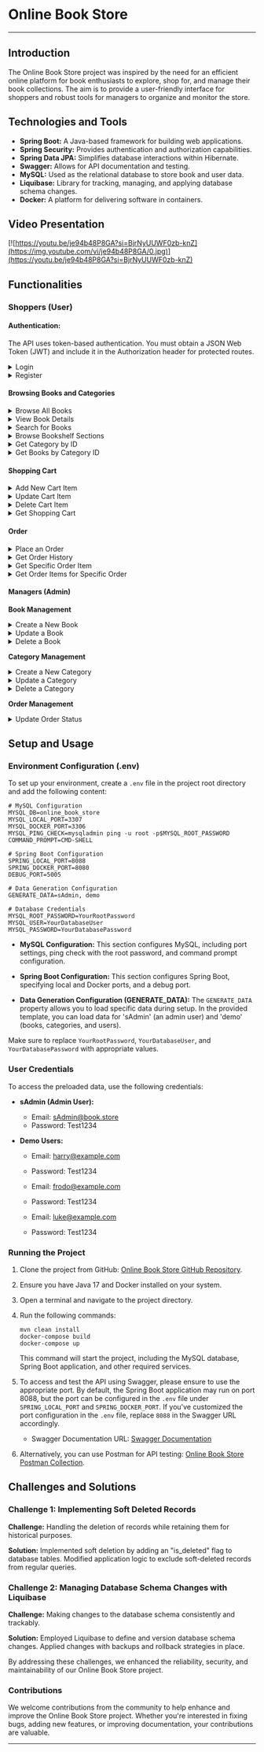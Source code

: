 # Online Book Store

---

## Introduction

The Online Book Store project was inspired by the need for an efficient online platform for book enthusiasts to explore,
shop for, and manage their book collections. The aim is to provide a user-friendly interface for shoppers and robust
tools for managers to organize and monitor the store.

## Technologies and Tools

- **Spring Boot:** A Java-based framework for building web applications.
- **Spring Security:** Provides authentication and authorization capabilities.
- **Spring Data JPA:** Simplifies database interactions within Hibernate.
- **Swagger:** Allows for API documentation and testing.
- **MySQL:** Used as the relational database to store book and user data.
- **Liquibase:** Library for tracking, managing, and applying database schema changes.
- **Docker:** A platform for delivering software in containers.

## Video Presentation

[![https://youtu.be/je94b48P8GA?si=BjrNyUUWF0zb-knZ](https://img.youtube.com/vi/je94b48P8GA/0.jpg)](https://youtu.be/je94b48P8GA?si=BjrNyUUWF0zb-knZ)

## Functionalities

### Shoppers (User)

#### Authentication:

The API uses token-based authentication. You must obtain a JSON Web Token (JWT) and include it in the Authorization
header for protected routes.

<details>
  <summary> Login</summary>

- **Endpoint**: `/auth/login`

- **Request**:
    - **Method**: POST
    - **Request Body**:

  ```json
  {
    "email": "user@example.com",
    "password": "YourPassword123"
  }
  ```

- **Response**:
    - **Status Code**: 200 OK
    - **Response Body**:

    ```json
    {
      "token": "eyJhbGciOiJIUzUxMiJ9.eyJzdWIiOiJzQWRtaW5AYm9vay5zdG9yZSIsImlhdCI6MTY5NzM2NzUxMSwiZXhwIjoxNjk3MzN6k7y0DAqdLpVj2-F2R4Nxst52CMHsADscIKQ9gqKrXHRBhew"
    }
    ```

</details>

<details>
  <summary> Register</summary>

- **Register**:
    - **Endpoint**: `/auth/register`
    - **Request**:
        - **Method**: POST
        - **Request Body**:

      ```json
      {
        "email": "bob@email.com",
        "password": "Test1234",
        "repeatPassword": "Test1234",
        "firstName": "Bob",
        "lastName": "Miller",
        "shippingAddress": "JS6740023 Chicago, USA"
      }
      ```

    - **Response**:
        - **Status Code**: 200 OK
        - **Response Body**:

      ```json
        {
          "id": 5,
          "email": "bob@email.com",
          "firstName": "Bob",
          "lastName": "Miller",
          "shippingAddress": "JS6740023 Chicago, USA"
        }
        ```

</details>

#### Browsing Books and Categories

<details>
  <summary> Browse All Books</summary>

- **Endpoint**: `/books`
    - **Request**:
    - **Method**: GET
    - **Request Params**:
        - `page` (optional): The page number for pagination.
        - `size` (optional): The number of items per page.
        - `sort` (optional): Sorting criteria.

    - **Response**:
        - **Status Code**: 200 OK
        - **Response Body**:

          ```json
          [
              {
                  "id": 3,
                  "title": "Pride and Prejudice",
                  "author": "Jane Austen",
                  "isbn": "9780486284736",
                  "price": 7.99,
                  "description": "A romantic novel that follows the life and relationships of Elizabeth Bennet in 19th-century England.",
                  "coverImage": "https://www.example.com/images/book3.jpg",
                  "categories": [19, 27]
              },
              {
                  "id": 4,
                  "title": "The Great Gatsby",
                  "author": "F. Scott Fitzgerald",
                  "isbn": "9780743273565",
                  "price": 8.75,
                  "description": "A novel set in the Roaring Twenties, depicting the decadence and disillusionment of the American Dream.",
                  "coverImage": "https://www.example.com/images/book4.jpg",
                  "categories": [20, 28]
              }
          ]
          ```

</details>

<details>
  <summary> View Book Details</summary>

- **Endpoint**: `/books/{id}`
- **Request**:
    - **Method**: GET

- **Response**:
    - **Status Code**: 200 OK
    - **Response Body**:

      ```json
      {
          "id": 1,
          "title": "To Kill a Mockingbird",
          "author": "Harper Lee",
          "isbn": "9780061120084",
          "price": 9.99,
          "description": "A classic novel that explores themes of racial injustice and moral growth in the American South.",
          "coverImage": "https://www.example.com/images/book1.jpg",
          "categories": [16, 26, 12]
      }
      ```

</details>

<details>
  <summary> Search for Books</summary>

- **Endpoint**: `/books/search?title={title}&author={author}&isbn={isbn}`
- **Request**:
    - **Method**: GET
    - **Request Params**:
        - `title` (optional): The title of the book to search for.
        - `author` (optional): The author of the book to search for.
        - `isbn` (optional): The ISBN of the book to search for.
        - `sort` (optional): Sorting criteria.
        - `page` (optional): The page number for pagination.
        - `size` (optional): The number of items per page.

- **Response**:
    - **Status Code**: 200 OK
    - **Response Body**: (Example JSON response body is the same as the "Browse All Books" endpoint.)

</details>

<details>
  <summary> Browse Bookshelf Sections</summary>

- **Endpoint**: `/categories`
- **Request**:
    - **Method**: GET
- **Response**:
    - **Status Code**: 200 OK
    - **Response Body**:

      ```json
      [
          {
              "id": 1,
              "name": "Fantasy Adventure",
              "description": "Fantasy adventure books"
          },
          {
              "id": 2,
              "name": "Dystopian Fiction",
              "description": "Novels in a dystopian setting"
          },
          {
              "id": 3,
              "name": "Post-Apocalyptic Fiction",
              "description": "Post-apocalyptic novels"
          }
      ]
      ```

</details>

<details>
  <summary>Get Category by ID</summary>

- **Endpoint**: `/categories/{id}`
- **Request**:
    - **Method**: GET

- **Response**:
    - **Status Code**: 200 OK
    - **Response Body**:

    ```json
    {
        "id": 1,
        "name": "Fantasy Adventure",
        "description": "Fantasy adventure books"
    }
    ```

</details>

<details>
  <summary>Get Books by Category ID</summary>

- **Endpoint**: `/categories/{id}/books`
- **Request**:
    - **Method**: GET

- **Response**:
    - **Status Code**: 200 OK
    - **Response Body**: (Example JSON response body is the same as the "Browse All Books" endpoint.)

</details>

#### Shopping Cart

<details>
  <summary>Add New Cart Item</summary>

- **Endpoint**: `/cart`
- **Request**:
    - **Method**: POST
    - **Request Body**:

    ```json
    {
        "bookId": "3",
        "quantity": "2"
    }
    ```

- **Response**:
    - **Status Code**: 201 Created
    - **Response Body**:

    ```json
    {
        "id": 1,
        "bookId": 3,
        "bookTitle": "Pride and Prejudice",
        "quantity": 2
    }
    ```

</details>

<details>
  <summary>Update Cart Item</summary>

- **Endpoint**: `/cart/cart-items/{id}`
- **Request**:
    - **Method**: PUT
    - **Request Body**:

    ```json
    {
        "quantity": "1"
    }
    ```

- **Response**:
    - **Status Code**: 200 OK
    - **Response Body**:

    ```json
    {
        "id": 1,
        "bookId": 3,
        "bookTitle": "Pride and Prejudice",
        "quantity": 1
    }
    ```

</details>

<details>
  <summary>Delete Cart Item</summary>

- **Endpoint**: `/cart-items/{id}`
- **Request**:
    - **Method**: DELETE

- **Response**:
    - **Status Code**: 204 No Content

</details>

<details>
  <summary>Get Shopping Cart</summary>

- **Endpoint**: `/cart`
- **Request**:
    - **Method**: GET

- **Response**:
    - **Status Code**: 200 OK
    - **Response Body**:

    ```json
    {
        "id": 1,
        "userId": 3,
        "cartItems": [
            {
                "id": 3,
                "bookId": 5,
                "bookTitle": "To the Lighthouse",
                "quantity": 2
            },
            {
                "id": 2,
                "bookId": 3,
                "bookTitle": "Pride and Prejudice",
                "quantity": 2
            }
        ]
    }
    ```

</details>

#### Order

<details>
  <summary>Place an Order</summary>

- **Endpoint**: `/orders`
- **Request**:
    - **Method**: POST
    - **Request Body**:

    ```json
    {
        "shippingAddress": "JS6740023 Chicago, USA"
    }
    ```

- **Response**:
    - **Status Code**: 200 OK
    - **Response Body**:

    ```json
    {
        "id": 1,
        "userId": 3,
        "orderItems": [
            {
                "id": 1,
                "bookId": 5,
                "quantity": 2
            }
        ],
        "orderDate": "2023-10-15T12:02:51.316180965",
        "total": 40.48,
        "status": "PENDING"
    }
    ```

</details>

<details>
  <summary>Get Order History</summary>

- **Endpoint**: `/orders`
- **Request**:
    - **Method**: GET

- **Response**:
    - **Status Code**: 200 OK
    - **Response Body**:

    ```json
    [
        {
            "id": 1,
            "userId": 3,
            "orderItems": [
                {
                    "id": 1,
                    "bookId": 5,
                    "quantity": 2
                }
            ],
            "orderDate": "2023-10-15T12:02:51",
            "total": 40.48,
            "status": "CONFIRMED"
        },
        {
            "id": 2,
            "userId": 3,
            "orderItems": [
                {
                    "id": 3,
                    "bookId": 24,
                    "quantity": 1
                }
            ],
            "orderDate": "2023-10-15T12:06:20",
            "total": 12.25,
            "status": "PENDING"
        }
    ]
    ```

</details>

<details>
  <summary>Get Specific Order Item</summary>

- **Endpoint**: `/orders/{order_id}/items/{order_item_id}`
- **Request**:
    - **Method**: GET

- **Response**:
    - **Status Code**: 200 OK
    - **Response Body**:

    ```json
    {
        "id": 1,
        "bookId": 5,
        "quantity": 2
    }
    ```

</details>

<details>
  <summary>Get Order Items for Specific Order</summary>

- **Endpoint**: `/orders/{order_id}/items`
- **Request**:
    - **Method**: GET

- **Response**:
    - **Status Code**: 200 OK
    - **Response Body**:

    ```json
    [
        {
            "id": 1,
            "bookId": 5,
            "quantity": 2
        },
        {
            "id": 2,
            "bookId": 3,
            "quantity": 2
        }
    ]
    ```

</details>

#### Managers (Admin)

**Book Management**

<details>
  <summary>Create a New Book</summary>

- **Endpoint**: `/books`
- **Request**:
    - **Method**: POST
    - **Request Body**:

    ```json
    {
      "title": "The Shining",
      "author": "Stephen King",
      "isbn": "9780385121675",
      "price": 29.99,
      "description": "Jack and his family move into an isolated hotel with a violent past. Living in isolation, Jack begins to lose his sanity, which affects his family members",
      "coverImage": "https://example.com/cover3.jpg",
      "categories": ["2", "1"]
    }
    ```

- **Response**:
    - **Status Code**: 201 Created
    - **Response Body**:

    ```json
    {
        "id": 32,
        "title": "The Shining",
        "author": "Stephen King",
        "isbn": "9780385121675",
        "price": 29.99,
        "description": "Jack and his family move into an isolated hotel with a violent past. Living in isolation, Jack begins to lose his sanity, which affects his family members",
        "coverImage": "https://example.com/cover3.jpg",
        "categories": [1, 2]
    }
    ```

</details>

<details>
  <summary>Update a Book</summary>

- **Endpoint**: `/books/{book_id}`
- **Request**:
    - **Method**: PUT
    - **Request Body**:

    ```json
    {
      "title": "The Shining",
      "author": "Stephen King",
      "isbn": "9780385121675",
      "price": 29.99,
      "description": "Jack and his family move into an isolated hotel with a violent past. Living in isolation, Jack begins to lose his sanity, which affects his family members",
      "coverImage": "https://example.com/cover3.jpg",
      "categories": ["2"]
    }
    ```

- **Response**:
    - **Status Code**: 200 OK
    - **Response Body**:

    ```json
    {
        "id": 32,
        "title": "The Shining",
        "author": "Stephen King",
        "isbn": "9780385121675",
        "price": 29.99,
        "description": "Jack and his family move into an isolated hotel with a violent past. Living in isolation, Jack begins to lose his sanity, which affects his family members",
        "coverImage": "https://example.com/cover3.jpg",
        "categories": [2]
    }
    ```

</details>

<details>
  <summary>Delete a Book</summary>

- **Endpoint**: `/books/{book_id}`
- **Request**:
    - **Method**: DELETE

- **Response**:
    - **Status Code**: 204 No Content

</details>

**Category Management**

<details>
  <summary>Create a New Category</summary>

- **Endpoint**: `/categories`
- **Request**:
    - **Method**: POST
    - **Request Body**:

    ```json
    {
        "name": "Horror",
        "description": "Horror book"
    }
    ```

- **Response**:
    - **Status Code**: 201 Created
    - **Response Body**:

    ```json
    {
        "id": 29,
        "name": "Horror",
        "description": "Horror book"
    }
    ```

</details>

<details>
  <summary>Update a Category</summary>

- **Endpoint**: `/categories/{category_id}`
- **Request**:
    - **Method**: PUT
    - **Request Body**:

    ```json
    {
        "name": "Horror fiction",
        "description": "Horror is a genre of fiction that is intended to disturb, frighten or scare"
    }
    ```

- **Response**:
    - **Status Code**: 200 OK
    - **Response Body**:

    ```json
    {
        "id": 29,
        "name": "Horror fiction",
        "description": "Horror is a genre of fiction that is intended to disturb, frighten or scare"
    }
    ```

</details>

<details>
  <summary>Delete a Category</summary>

- **Endpoint**: `/categories/{category_id}`
- **Request**:
    - **Method**: DELETE

- **Response**:
    - **Status Code**: 204 No Content

</details>

**Order Management**

<details>
  <summary>Update Order Status</summary>

- **Endpoint**: `/orders/{order_id}`
- **Request**:
    - **Method**: PATCH
    - **Request Body**:

    ```json
    {
        "status": "CONFIRMED"
    }
    ```

- **Response**:
    - **Status Code**: 200 OK
    - **Response Body**:

    ```json
    {
        "id": 1,
        "userId": 3,
        "orderItems": [
            {
                "id": 2,
                "bookId": 3,
                "quantity": 2
            }
        ],
        "orderDate": "2023-10-15T12:02:51",
        "total": 40.48,
        "status": "CONFIRMED"
    }
    ```

</details>

## Setup and Usage

### Environment Configuration (.env)

To set up your environment, create a `.env` file in the project root directory and add the following content:

```.env
# MySQL Configuration
MYSQL_DB=online_book_store
MYSQL_LOCAL_PORT=3307 
MYSQL_DOCKER_PORT=3306
MYSQL_PING_CHECK=mysqladmin ping -u root -p$MYSQL_ROOT_PASSWORD
COMMAND_PROMPT=CMD-SHELL

# Spring Boot Configuration
SPRING_LOCAL_PORT=8088
SPRING_DOCKER_PORT=8080
DEBUG_PORT=5005

# Data Generation Configuration
GENERATE_DATA=sAdmin, demo

# Database Credentials
MYSQL_ROOT_PASSWORD=YourRootPassword
MYSQL_USER=YourDatabaseUser
MYSQL_PASSWORD=YourDatabasePassword
```

- **MySQL Configuration:** This section configures MySQL, including port settings, ping check with the root password,
  and command prompt configuration.

- **Spring Boot Configuration:** This section configures Spring Boot, specifying local and Docker ports, and a debug
  port.

- **Data Generation Configuration (GENERATE_DATA):** The `GENERATE_DATA` property allows you to load specific data
  during setup. In the provided template, you can load data for 'sAdmin' (an admin user) and 'demo' (books, categories,
  and users).

Make sure to replace `YourRootPassword`, `YourDatabaseUser`, and `YourDatabasePassword` with appropriate values.

### User Credentials

To access the preloaded data, use the following credentials:

- **sAdmin (Admin User):**
    - Email: sAdmin@book.store
    - Password: Test1234

- **Demo Users:**
    - Email: harry@example.com
    - Password: Test1234

    - Email: frodo@example.com
    - Password: Test1234

    - Email: luke@example.com
    - Password: Test1234

### Running the Project

1. Clone the project from
   GitHub: [Online Book Store GitHub Repository](https://github.com/Dimagaa/online-book-store.git).

2. Ensure you have Java 17 and Docker installed on your system.

3. Open a terminal and navigate to the project directory.

4. Run the following commands:

   ```
   mvn clean install
   docker-compose build
   docker-compose up
   ```

   This command will start the project, including the MySQL database, Spring Boot application, and other required
   services.

5. To access and test the API using Swagger, please ensure to use the appropriate port. By default, the Spring Boot
   application may run on port 8088, but the port can be configured in the `.env` file under `SPRING_LOCAL_PORT`
   and `SPRING_DOCKER_PORT`. If you've customized the port configuration in the `.env` file, replace `8088` in the
   Swagger URL accordingly.

    - Swagger Documentation URL: [Swagger Documentation](http://localhost:<PORT>/api/swagger-ui/index.html#/)

6. Alternatively, you can use Postman for API
   testing: [Online Book Store Postman Collection](https://www.postman.com/flight-geoscientist-49978449/workspace/online-book-store/overview).

## Challenges and Solutions

### Challenge 1: Implementing Soft Deleted Records

**Challenge:** Handling the deletion of records while retaining them for historical purposes.

**Solution:** Implemented soft deletion by adding an "is_deleted" flag to database tables. Modified application logic to
exclude soft-deleted records from regular queries.

### Challenge 2: Managing Database Schema Changes with Liquibase

**Challenge:** Making changes to the database schema consistently and trackably.

**Solution:** Employed Liquibase to define and version database schema changes. Applied changes with backups and
rollback strategies in place.

By addressing these challenges, we enhanced the reliability, security, and maintainability of our Online Book Store
project.

### Contributions

We welcome contributions from the community to help enhance and improve the Online Book Store project. Whether you're
interested in fixing bugs, adding new features, or improving documentation, your contributions are valuable.

---
